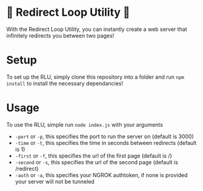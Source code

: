 # 🔁 Redirect Loop Utility 🔁
With the Redirect Loop Utility, you can instantly create a web server that infinitely redirects you between two pages!

# Setup
To set up the RLU, simply clone this repository into a folder and run `npm install` to install the necessary dependancies!

# Usage
To use the RLU, simple run `node index.js` with your arguments

 - `-port` or `-p`, this specifies the port to run the server on (default is 3000)
 - `-time` or `-t`, this specifies the time in seconds between redirects (default is 1)
 - `-first` or `-f`, this specifies the url of the first page (default is /)
 - `-second` or `-s`, this specifies the url of the second page (default is /redirect)
 - `-auth` or `-a`, this specifies your NGROK authtoken, if none is provided your server will not be tunneled
